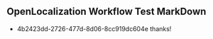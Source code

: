 ## OpenLocalization Workflow Test MarkDown
* 4b2423dd-2726-477d-8d06-8cc919dc604e thanks!

<!--HONumber=Jul16_HO2-->


